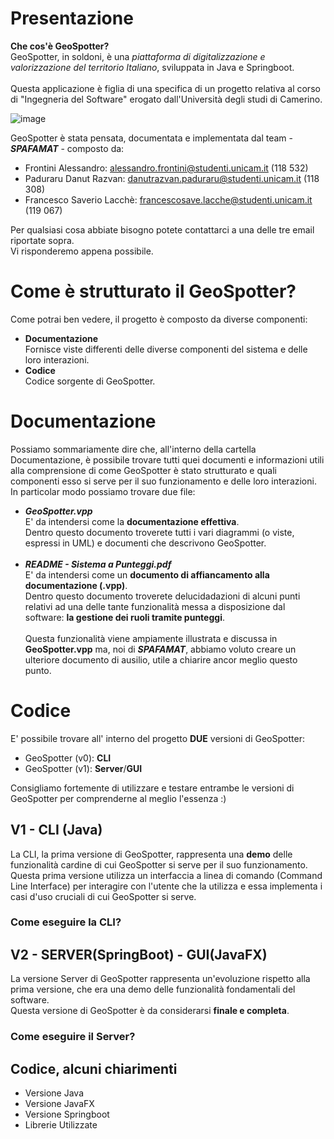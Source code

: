 # Presentazione
**Che cos'è GeoSpotter?**
<br/>GeoSpotter, in soldoni, è una  _piattaforma di digitalizzazione e valorizzazione del territorio Italiano_, sviluppata in Java e Springboot. <br/> <br/> 
Questa applicazione è figlia di una specifica di un progetto relativa al corso di "Ingegneria del Software" erogato dall'Università degli studi di Camerino.

![image](https://github.com/alessandrofrontini/FrontiniLacchePaduraruIDS/assets/150078516/b8f97117-f976-47ee-adec-6f2c3f875f57)

GeoSpotter è stata pensata, documentata e implementata dal team - _**SPAFAMAT**_ - composto da:
- Frontini Alessandro: alessandro.frontini@studenti.unicam.it (118 532)
- Paduraru Danut Razvan: danutrazvan.paduraru@studenti.unicam.it (118 308)
- Francesco Saverio Lacchè: francescosave.lacche@studenti.unicam.it (119 067)

Per qualsiasi cosa abbiate bisogno potete contattarci a una delle tre email riportate sopra. <br/>Vi risponderemo appena possibile.
# Come è strutturato il GeoSpotter?
Come potrai ben vedere, il progetto è composto da diverse componenti:
- **Documentazione** <br/>Fornisce viste differenti delle diverse componenti del sistema e delle loro interazioni.
- **Codice** <br/>Codice sorgente di GeoSpotter.
 

# Documentazione
Possiamo sommariamente dire che, all'interno della cartella Documentazione, è possibile trovare tutti quei documenti e informazioni utili alla comprensione di come GeoSpotter è stato strutturato e quali componenti esso si serve per il suo funzionamento e delle loro interazioni. In particolar modo possiamo trovare due file:
- _**GeoSpotter.vpp**_<br/>E' da intendersi come la **documentazione effettiva**. <br/>Dentro questo documento troverete tutti i vari diagrammi (o viste, espressi in UML) e documenti che descrivono GeoSpotter.<br/><br/>
- _**README - Sistema a Punteggi.pdf**_<br/>E' da intendersi come un **documento di affiancamento alla documentazione (.vpp)**.<br/>Dentro questo documento troverete delucidadazioni di alcuni punti relativi ad una delle tante funzionalità messa a disposizione dal software: **la gestione dei ruoli tramite punteggi**. <br/><br/>Questa funzionalità viene ampiamente illustrata e discussa in **GeoSpotter.vpp** ma, noi di **_SPAFAMAT_**, abbiamo voluto creare un ulteriore documento di ausilio, utile a chiarire ancor meglio questo punto.

  
# Codice
E' possibile trovare all' interno del progetto **DUE** versioni di GeoSpotter:

- GeoSpotter (v0): **CLI** 
- GeoSpotter (v1): **Server**/**GUI**
  
Consigliamo fortemente di utilizzare e testare entrambe le versioni di GeoSpotter per comprenderne al meglio l'essenza :)
## V1 - CLI (Java)
La CLI, la prima versione di GeoSpotter, rappresenta una **demo** delle funzionalità cardine di cui GeoSpotter si serve per il suo funzionamento. <br/>
Questa prima versione utilizza un interfaccia a linea di comando (Command Line Interface) per interagire con l'utente che la utilizza e essa implementa i casi d'uso cruciali di cui GeoSpotter si serve.

### Come eseguire la CLI?
## V2 - SERVER(SpringBoot) - GUI(JavaFX) 
La versione Server di GeoSpotter rappresenta un'evoluzione rispetto alla prima versione, che era una demo delle funzionalità fondamentali del software. <br/> Questa versione di GeoSpotter è da considerarsi **finale e completa**.
### Come eseguire il Server?



## Codice, alcuni chiarimenti
- Versione Java
- Versione JavaFX
- Versione Springboot
- Librerie Utilizzate
  


